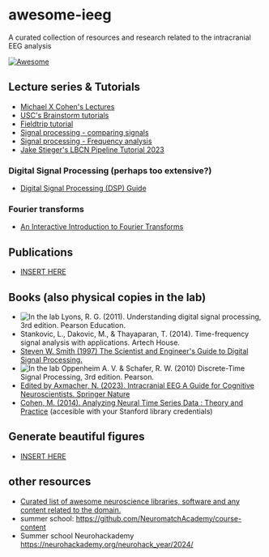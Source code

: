 # awesome-ieeg
A curated collection of resources and research related to the intracranial EEG analysis

[![Awesome](https://cdn.rawgit.com/sindresorhus/awesome/d7305f38d29fed78fa85652e3a63e154dd8e8829/media/badge.svg)](https://github.com/sindresorhus/awesome)

## Lecture series & Tutorials
- [Michael X Cohen's Lectures](https://www.youtube.com/@mikexcohen1)
- [USC's Brainstorm tutorials](https://neuroimage.usc.edu/brainstorm/Tutorials)
- [Fieldtrip tutorial](https://www.fieldtriptoolbox.org/tutorial/)
- [Signal processing - comparing signals](https://makeabilitylab.github.io/physcomp/signals/ComparingSignals/index.html)
- [Signal processing - Frequency analysis](https://makeabilitylab.github.io/physcomp/signals/FrequencyAnalysis/index.html)
- [Jake Stieger's LBCN Pipeline Tutorial 2023](https://www.dropbox.com/scl/fo/c5wxzknmkhczsc3d8d5l4/AJqHWuK_1Q7RKhfnjPjFKjs?rlkey=kkevq3u4j88puk2jvyec108za&st=s37w2hu9&dl=0)

### Digital Signal Processing (perhaps too extensive?)
- [Digital Signal Processing (DSP) Guide](https://github.com/mikeroyal/DSP-Guide)
### Fourier transforms
- [An Interactive Introduction to Fourier Transforms](https://www.jezzamon.com/fourier/)

  
## Publications
- [INSERT HERE]()

## Books (also physical copies in the lab)
- ![In the lab](https://img.shields.io/badge/in%20the%20lab-8A2BE2) Lyons, R. G. (2011). Understanding digital signal processing, 3rd edition. Pearson Education.
- Stankovic, L., Dakovic, M., & Thayaparan, T. (2014). Time-frequency signal analysis with applications. Artech House.
- [Steven W. Smith (1997) The Scientist and Engineer's Guide to Digital Signal Processing.](https://www.dspguide.com/pdfbook.htm)
- ![In the lab](https://img.shields.io/badge/in%20the%20lab-8A2BE2) Oppenheim A. V. & Schafer, R. W. (2010) Discrete-Time Signal Processing, 3rd edition. Pearson.
- [Edited by Axmacher, N. (2023). Intracranial EEG A Guide for Cognitive Neuroscientists. Springer Nature](https://link.springer.com/book/10.1007/978-3-031-20910-9)
- [Cohen, M. (2014). Analyzing Neural Time Series Data : Theory and Practice](https://stanford.idm.oclc.org/login?url=https://search.ebscohost.com/login.aspx?direct=true&db=nlebk&AN=689432&site=ehost-live&scope=site&ebv=EB&ppid=pp_2) (accesible with your Stanford library credentials)

## Generate beautiful figures
- [INSERT HERE]()

## other resources
- [Curated list of awesome neuroscience libraries, software and any content related to the domain.](https://project-awesome.org/analyticalmonk/awesome-neuroscience)
- summer school: https://github.com/NeuromatchAcademy/course-content
- Summer school Neurohackademy https://neurohackademy.org/neurohack_year/2024/
